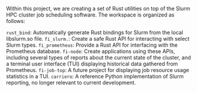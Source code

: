 Within this project, we are creating a set of Rust utilities on top of the Slurm HPC cluster job scheduling software. The workspace is organized as follows:

`rust_bind`: Automatically generate Rust bindings for Slurm from the local libslurm.so file.
`fi_slurm.`: Create a safe Rust API for interacting with select Slurm types.
`fi_prometheus`: Provide a Rust API for interfacing with the Prometheus database.
`fi-node`: Create applications using these APIs, including several types of reports about the current state of the cluster, and a terminal user interface (TUI) displaying historical data gathered from Prometheus.
`fi-job-top`: A future project for displaying job resource usage statistics in a TUI.
`carriero`: A reference Python implementation of Slurm reporting, no longer relevant to current development.

